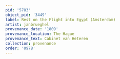 ```yaml
---
pid: '5783'
object_pid: '3449'
label: Rest on the Flight into Egypt (Amsterdam)
artist: janbrueghel
provenance_date: '1809'
provenance_location: The Hague
provenance_text: Cabinet van Heteren
collection: provenance
order: '0978'
---
```

